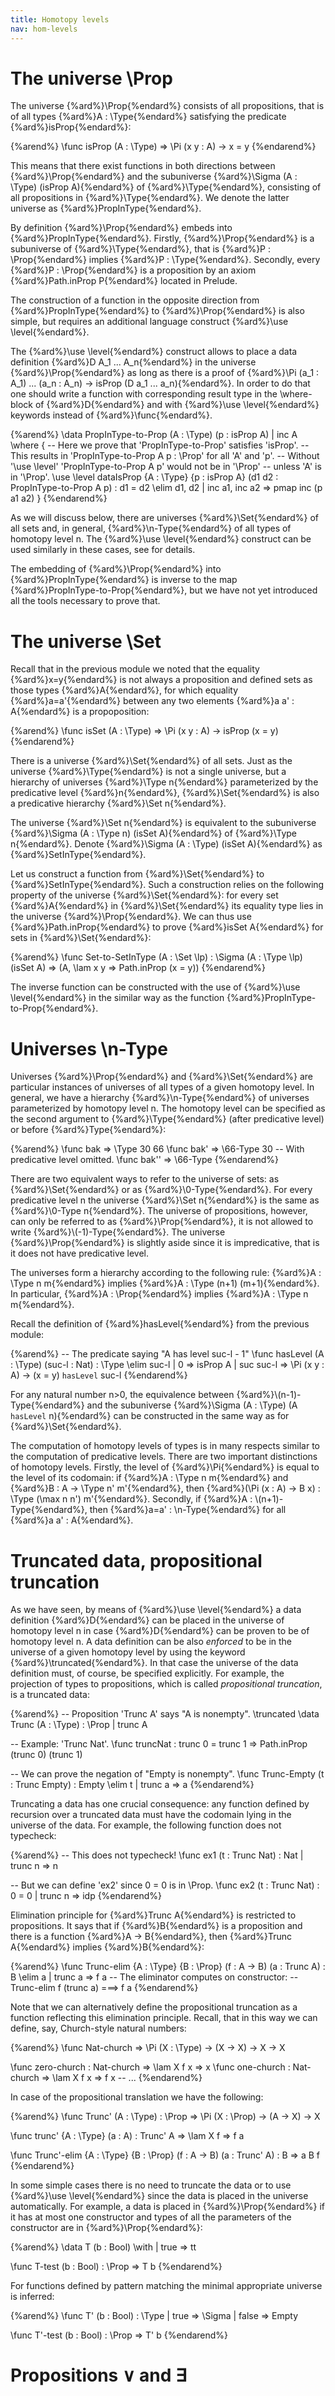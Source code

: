 ```yaml
---
title: Homotopy levels
nav: hom-levels
---
```


# The universe \Prop

The universe {%ard%}\Prop{%endard%} consists of all propositions, that is of all types 
{%ard%}A : \Type{%endard%} satisfying the predicate {%ard%}isProp{%endard%}:

{%arend%}
\func isProp (A : \Type) => \Pi (x y : A) -> x = y
{%endarend%}

This means that there exist functions in both directions between {%ard%}\Prop{%endard%} and the 
subuniverse {%ard%}\Sigma (A : \Type) (isProp A){%endard%} of {%ard%}\Type{%endard%}, consisting of
all propositions in {%ard%}\Type{%endard%}. We denote the latter universe as {%ard%}PropInType{%endard%}.

By definition {%ard%}\Prop{%endard%} embeds into {%ard%}PropInType{%endard%}. Firstly,
{%ard%}\Prop{%endard%} is a subuniverse of {%ard%}\Type{%endard%}, that is 
{%ard%}P : \Prop{%endard%} implies {%ard%}P : \Type{%endard%}. Secondly, every {%ard%}P : \Prop{%endard%}
is a proposition by an axiom {%ard%}Path.inProp P{%endard%} located in Prelude.

The construction of a function in the opposite direction from {%ard%}PropInType{%endard%} to
{%ard%}\Prop{%endard%} is also simple, but requires an additional language construct 
{%ard%}\use \level{%endard%}. 

The {%ard%}\use \level{%endard%} construct allows to place a data definition {%ard%}D A_1 ... A_n{%endard%}
in the universe {%ard%}\Prop{%endard%} as long as there is a proof of 
{%ard%}\Pi (a_1 : A_1) ... (a_n : A_n) -> isProp (D a_1 ... a_n){%endard%}. In order to do that one 
should write a function with corresponding result type in the \where-block of {%ard%}D{%endard%} and
with {%ard%}\use \level{%endard%} keywords instead of {%ard%}\func{%endard%}.  

<!--
We will discuss this construct in full generality a bit later, here
we use it as a means to place a data definition {%ard%}D A_1 ... A_n{%endard%} in the universe {%ard%}\Prop{%endard%}
as long as there is a proof of {%ard%}\Pi (a_1 : A_1) ... (a_n : A_n) -> isProp (D a_1 ... a_n){%endard%}:
-->

{%arend%}
\data PropInType-to-Prop (A : \Type) (p : isProp A)
  | inc A
  \where {
    -- Here we prove that 'PropInType-to-Prop' satisfies 'isProp'.
    -- This results in 'PropInType-to-Prop A p : \Prop' for all 'A' and 'p'.
    -- Without '\use \level' 'PropInType-to-Prop A p' would not be in '\Prop'
    --   unless 'A' is in '\Prop'.
    \use \level dataIsProp {A : \Type} {p : isProp A} 
                     (d1 d2 : PropInType-to-Prop A p) : d1 = d2 \elim d1, d2
      | inc a1, inc a2 => pmap inc (p a1 a2)
  }
{%endarend%}

As we will discuss below, there are universes {%ard%}\Set{%endard%} of all sets and, in general,
{%ard%}\n-Type{%endard%} of all types of homotopy level n. The {%ard%}\use \level{%endard%} construct
can be used similarly in these cases, see <!-- TODO:ref --> for details.

The embedding of {%ard%}\Prop{%endard%} into {%ard%}PropInType{%endard%} is inverse to the map
{%ard%}PropInType-to-Prop{%endard%}, but we have not yet introduced all the tools necessary to prove that.
<!--TODO:ref-->

# The universe \Set

Recall that in the previous module we noted that the equality {%ard%}x=y{%endard%} is not always a proposition
and defined sets as those types {%ard%}A{%endard%}, for which equality {%ard%}a=a'{%endard%} between any two 
elements {%ard%}a a' : A{%endard%} is a propoposition:

{%arend%}
\func isSet (A : \Type) => \Pi (x y : A) -> isProp (x = y)
{%endarend%}

There is a universe {%ard%}\Set{%endard%} of all sets. Just as the universe {%ard%}\Type{%endard%} is not
a single universe, but a hierarchy of universes {%ard%}\Type n{%endard%} parameterized by the predicative
level {%ard%}n{%endard%}, {%ard%}\Set{%endard%} is also a predicative hierarchy {%ard%}\Set n{%endard%}.

The universe {%ard%}\Set n{%endard%} is equivalent to the subuniverse {%ard%}\Sigma (A : \Type n) (isSet A){%endard%}
of {%ard%}\Type n{%endard%}. Denote {%ard%}\Sigma (A : \Type) (isSet A){%endard%} as {%ard%}SetInType{%endard%}. 

Let us construct a function from {%ard%}\Set{%endard%} to {%ard%}SetInType{%endard%}. Such a construction relies on 
the following property of the universe {%ard%}\Set{%endard%}: for every set {%ard%}A{%endard%}
in {%ard%}\Set{%endard%} its equality type lies in the universe {%ard%}\Prop{%endard%}. We can thus 
use {%ard%}Path.inProp{%endard%} to prove {%ard%}isSet A{%endard%} for sets in {%ard%}\Set{%endard%}:

{%arend%}
\func Set-to-SetInType (A : \Set \lp) : \Sigma (A : \Type \lp) (isSet A) =>
       (A, \lam x y => Path.inProp (x = y))
{%endarend%}

The inverse function can be constructed with the use of {%ard%}\use \level{%endard%} in the similar way as the function
{%ard%}PropInType-to-Prop{%endard%}.

 
# Universes \n-Type

Universes {%ard%}\Prop{%endard%} and {%ard%}\Set{%endard%} are particular instances of universes of all types of 
a given homotopy level. In general, we have a hierarchy {%ard%}\n-Type{%endard%} of universes parameterized by
homotopy level n. The homotopy level can be specified as the second argument to {%ard%}\Type{%endard%} (after 
predicative level) or before {%ard%}Type{%endard%}:

{%arend%}
\func bak => \Type 30 66
\func bak' => \66-Type 30
-- With predicative level omitted.
\func bak'' => \66-Type
{%endarend%}

There are two equivalent ways to refer to the universe of sets: as {%ard%}\Set{%endard%} or as {%ard%}\0-Type{%endard%}. 
For every predicative level n the universe {%ard%}\Set n{%endard%} is the same as {%ard%}\0-Type n{%endard%}.
The universe of propositions, however, can only be referred to as {%ard%}\Prop{%endard%}, it is not allowed to write
{%ard%}\\(-1)-Type{%endard%}. The universe {%ard%}\Prop{%endard%} is slightly aside since it is impredicative, that is
it does not have predicative level.

The universes form a hierarchy according to the following rule: {%ard%}A : \Type n m{%endard%} implies 
{%ard%}A : \Type (n+1) (m+1){%endard%}. In particular, {%ard%}A : \Prop{%endard%} implies {%ard%}A : \Type n m{%endard%}.

Recall the definition of {%ard%}hasLevel{%endard%} from the previous module:

{%arend%}
-- The predicate saying "A has level suc-l - 1"
\func hasLevel (A : \Type) (suc-l : Nat) : \Type \elim suc-l
  | 0 => isProp A
  | suc suc-l => \Pi (x y : A) -> (x = y) `hasLevel` suc-l
{%endarend%}

For any natural number n>0, the equivalence between {%ard%}\\(n-1)-Type{%endard%} and the subuniverse 
{%ard%}\Sigma (A : \Type) (A `hasLevel` n){%endard%} can be constructed in the same way as for
{%ard%}\Set{%endard%}.

The computation of homotopy levels of types is in many respects similar to the computation of predicative
levels. There are two important distinctions of homotopy levels. Firstly, the level of {%ard%}\Pi{%endard%} is equal
to the level of its codomain: if {%ard%}A : \Type n m{%endard%} and {%ard%}B : A -> \Type n' m'{%endard%}, then 
{%ard%}(\Pi (x : A) -> B x) : \Type (\max n n') m'{%endard%}. Secondly, if {%ard%}A : \\(n+1)-Type{%endard%},
then {%ard%}a=a' : \n-Type{%endard%} for all {%ard%}a a' : A{%endard%}.

# Truncated data, propositional truncation

As we have seen, by means of {%ard%}\use \level{%endard%} a data definition {%ard%}D{%endard%} can be placed in the universe of
homotopy level n in case {%ard%}D{%endard%} can be proven to be of homotopy level n. A data definition can be also _enforced_
to be in the universe of a given homotopy level by using the keyword {%ard%}\truncated{%endard%}. In that case the universe
of the data definition must, of course, be specified explicitly. For example, the projection of types to propositions, which is called
_propositional truncation_, is a truncated data:

{%arend%}
-- Proposition 'Trunc A' says "A is nonempty".
\truncated \data Trunc (A : \Type) : \Prop
  | trunc A

-- Example: 'Trunc Nat'.
\func truncNat : trunc 0 = trunc 1 => Path.inProp (trunc 0) (trunc 1)

-- We can prove the negation of "Empty is nonempty".
\func Trunc-Empty (t : Trunc Empty) : Empty \elim t
  | trunc a => a
{%endarend%}

Truncating a data has one crucial consequence: any function defined by recursion over a truncated data must have the 
codomain lying in the universe of the data. For example, the following function does not typecheck:

{%arend%}
-- This does not typecheck!
\func ex1 (t : Trunc Nat) : Nat
  | trunc n => n

-- But we can define 'ex2' since 0 = 0 is in \Prop.
\func ex2 (t : Trunc Nat) : 0 = 0
  | trunc n => idp
{%endarend%}

Elimination principle for {%ard%}Trunc A{%endard%} is restricted to propositions. It says that if {%ard%}B{%endard%}
is a proposition and there is a function {%ard%}A -> B{%endard%}, then {%ard%}Trunc A{%endard%} implies {%ard%}B{%endard%}:

{%arend%}
\func Trunc-elim {A : \Type} {B : \Prop} (f : A -> B) (a : Trunc A) : B \elim a
  | trunc a => f a
-- The eliminator computes on constructor:
-- Trunc-elim f (trunc a) ===> f a
{%endarend%}

Note that we can alternatively define the propositional truncation as a function reflecting this elimination
principle. Recall, that in this way we can define, say, Church-style natural numbers:

{%arend%}
\func Nat-church => \Pi (X : \Type) -> (X -> X) -> X -> X

\func zero-church : Nat-church => \lam X f x => x
\func one-church : Nat-church => \lam X f x => f x
-- ...
{%endarend%}

In case of the propositional translation we have the following:

{%arend%}
\func Trunc' (A : \Type) : \Prop => \Pi (X : \Prop) -> (A -> X) -> X

\func trunc' {A : \Type} (a : A) : Trunc' A => \lam X f => f a

\func Trunc'-elim {A : \Type} {B : \Prop} (f : A -> B) (a : Trunc' A) : B
  => a B f
{%endarend%}

In some simple cases there is no need to truncate the data or to use {%ard%}\use \level{%endard%} since
the data is placed in the universe automatically. For example, a data is placed in {%ard%}\Prop{%endard%}
if it has at most one constructor and types of all the parameters of the constructor are in {%ard%}\Prop{%endard%}:

{%arend%}
\data T (b : Bool) \with
   | true => tt

\func T-test (b : Bool) : \Prop => T b
{%endarend%}

For functions defined by pattern matching the minimal appropriate universe is inferred:

{%arend%}
\func T' (b : Bool) : \Type
  | true => \Sigma
  | false => Empty

\func T'-test (b : Bool) : \Prop => T' b
{%endarend%}

# Propositions ∨ and ∃

<!--

if (argument instanceof ReferenceExpression && ((ReferenceExpression)argument).getBinding() instanceof TypedBinding) {
      System.out.println("bad binding!");
    }

if (expr.getArgument() instanceof ReferenceExpression) {
      ReferenceExpression arg = (ReferenceExpression) expr.getArgument();
      if (arg.getBinding().isHidden()) {
        return makeReference(expr);
      }
    }

-- 4. Или, существует.

-- Теперь мы можем определить операции "или" и "существует" над утверждениями.
-- Мы можем определить "или" как обрезание Either, либо через \truncated \data.
-- \data Either (A B : \Type) | inl A | inr B
-- \func \fixr 2 Or (A B : \Prop) : \Prop => Trunc (Either A B)

--  | Either Nat Nat | = | Nat |

--  | Or Nat Nat | = 1

\truncated \data \fixr 2 Or (A B : \Type) : \Prop
  | inl A
  | inr B

\func sigmaOr (x : \Sigma) : Or Nat Nat => inl 0

\func orSigma (x : Or Nat Nat) : \Sigma => ()

\func sigmaOrSigma (x : \Sigma) : orSigma (sigmaOr x) = x => idp

\func orSigmaOr (x : Or Nat Nat) : sigmaOr (orSigma x) = x => Path.inProp _ _

-- "Или" должен удовлетворять трем свойствам:
-- 1. A -> A `Or` B
-- 2. B -> A `Or` B
-- 3. Для любого утверждения C если A -> C и B -> C, то A `Or` B -> C.
-- Первые два свойства -- это просто конструкторы Or, а последнее -- это просто его рекурсор:
\func Or-rec {A B C : \Prop} (f : A -> C) (g : B -> C) (p : A `Or` B) : C \elim p
  | inl a => f a
  | inr b => g b

-- "Существует" тоже легко определяется через Trunc:
\func exists (A : \Type) (B : A -> \Prop) => Trunc (\Sigma (x : A) (B x))

-- 5. Предикат "тип не пуст".

\data Unit | unit

-- В логике первого порядка утверждение о том, что множество A населено, определяется как "существует a : A такой, что верно истинное утверждение".
-- Мы можем повторить это определение:
\func isInhabited' (A : \Type) : \Prop => exists A (\lam _ => Unit)

-- Но у нас есть более простой вариант (который эквивалентен предыдущему определению):
\func isInhabited (A : \Type) : \Prop => Trunc A

-- 6. Образ функции.

\func image' {A B : \Type} (f : A -> B) => \Sigma (b : B) (\Sigma (a : A) (f a = b))
-- image' {A} {B} f == A
-- image' {Nat} {\Sigma} (\lam _ => ()) == Nat

\func image {A B : \Type} (f : A -> B) => \Sigma (b : B) (Trunc (\Sigma (a : A) (f a = b)))
-- image {Nat} {\Sigma} (\lam _ => ()) == \Sigma

-- true, (\lam x => x) true : Bool
-- false : Bool

-- 7. Равенство типов, iso.

-- Мы раньше задавались вопросом когда равны два элемента некоторого типа.
-- Например, мы видели, что две пары равны тогда и только тогда, когда они равны покомпонентно.
-- Две функции равны тогда и только тогда, когда они равны поточечно.
-- Мы можем предложить такую характеризацию для всех типов кроме \Type.

-- Посмотрим на примеры равенств между типами.
-- Можем ли мы доказать, что следующие равенства верны или ложны?
-- ? : Maybe Unit = Bool
-- ? : (\Sigma Nat Nat) = Nat
-- ? : Bool = Nat
-- Для первых двух мы ничего не можем доказать, а про последнее мы можем доказать, что оно ложно.
-- Причина заключается в том, что A = B влечет, что между A и B есть биекция, а между Bool и Nat не может быть биекции.

-- Таким образом, естественно сказать, что два типа равны, если между ними есть биекция.
-- Мы будем использовавть слово "биекция" только для множеств, а для произвольных типов мы будем говорить "эквивалентность", но определение этого понятия такое же.

\func Equiv (A B : \Type) => \Sigma (f : A -> B)
                                    (g : B -> A)
                                    (\Pi (x : A) -> g (f x) = x)
                                    (\Pi (y : B) -> f (g y) = y)

-- p : A = B
-- transport (\lam X => X) p : A -> B

-- Мы можем показать, что если A = B, то между ними есть эквивалентность.
\func equality=>equivalence (A B : \Type) (p : A = B) : Equiv A B =>
  transport (Equiv A) p (\lam x => x, \lam x => x, \lam x => idp, \lam x => idp)

-- Функция iso, определенная в прелюдии, говорит, что верно и обратное.
\func equivalence=>equality (A B : \Type) (e : Equiv A B) : A = B =>
  path (iso e.1 e.2 e.3 e.4)

-- Если у нас есть эквивалентность f : A -> B, то мы можем написать следующую функцию:
-- \lam a => coe (iso f g p q) a right : A -> B
-- Равна ли эта функция исходной f?
-- Ответ: да, так как для coe есть следующее правило:
-- coe (iso f g p q) a right == a

\func transport {A : \Type} (B : A -> \Type) {a a' : A} (p : a = a') (b : B a) : B a'
  => coe (\lam i => B (p @ i)) b right

-- Мы можем переписать это правило через transport вместо coe:
\func test (A B : \Type) (e : Equiv A B)
  : transport (\lam X => X) (equivalence=>equality A B e) = e.1
  => idp

-- Мы хотим не только, чтобы Equiv A B -> A = B, но и чтобы тип A = B был эквивалентен типу функций, являющимися эквивалентностями.
-- Правило, описанное выше позволяет доказать эту эквивалентность в одну сторону.
-- Ее можно доказать и в обратную (почти), но это доказательство я приводить не буду.
-- Так как эта аксиома потребуется в ДЗ, я приведу ее без доказательства (но только для множеств, т.к. для произвольных типов ее нужно немного модифицировать).

\func UA (A B : \Set) : Equiv (A = B) (Equiv A B) => (equality=>equivalence A B, equivalence=>equality A B, LRL A B, RLR A B)
  \where {
    \func LRL (A B : \Set) (p : A = B) : equivalence=>equality A B (equality=>equivalence A B p) = p => {?}
    \func RLR (A B : \Set) (e : Equiv A B) : equality=>equivalence A B (equivalence=>equality A B e) = e => {?}
  }

-- 8. Пример применения унивалентности.

-- Пусть у нас есть некоторый предикат
-- P : (A -> B) -> \Type
-- Пусть у нас есть две функции f и g, которые равны поточечно.
-- Правда ли, что если верно P f, то верно и P g?
-- ? : P f -> P g

-- Так как у нас есть функциональная экстенсиональность, то поточечное равенство функций влечет, что они равны, а следовательно для них верны одни и те же свойства.
-- Если бы у нас ее не было, мы не могли бы доказать этот факт.

-- Для типов можно задать аналогичный вопрос.
-- Унивалентность позволяет нам, доказав какое-то утверждение для одного типа, получить его доказателсьтво для любого равномощного ему.
-- Например, мы знаем, что равенство на Nat разрешимо.
-- Отсюда следует, что равенство на любой счетном множестве тоже разрешимо.
-- Мы можем доказать это и без унивалентности, но доказательство будет сложнее и для каждого предиката нужно выписывать своё доказательство, и существуют предкаты, для которых это вообще не верно без унивалентности.

\data Dec (E : \Type)
  | yes E
  | no (Not E)

\func DecEq (A : \Type) => \Pi (x y : A) -> Dec (x = y)

\func NatDecEq : DecEq Nat => {?} -- Мы это доказывали ранее.

\func isCountable (X : \Type) => Equiv Nat X

\func countableDecEq (X : \Type) (p : isCountable X) : DecEq X =>
  transport DecEq (equivalence=>equality Nat X p) NatDecEq

-- 8. Пропозициональная экстенсиональность.

-- Частный случай унивалентности -- это экстенсиональность для утверждений.
-- Чтобы доказать, что два утверждения равны, достаточно доказать, что одно влечет второе, и второе влечет первое.

\func propExt {A B : \Prop} (f : A -> B) (g : B -> A) : A = B =>
  equivalence=>equality A B (f, g, \lam x => Path.inProp _ _, \lam y => Path.inProp _ _)

-- 9. \Prop является множеством

-- Это можно доказать, но мы не будем этого делать.
\func prop-isSet : isSet \Prop => \lam P Q => {?}

-- 10. \Set не является множеством.

-- Равенства между двумя множествами -- это просто биекции между ними.
-- Следовательно тип таких равенств не является утверждением, так как существуют множества с двумя различными биекциями между ними.
-- Другими словами, \Set не является множеством.

\func not-not (b : Bool) : not (not b) = b
  | true => idp
  | false => idp

\func true/=false (p : true = false) : Empty => absurd (transport T p ())

\func Set-isNotSet (p : isSet \Set) : Empty =>
  \let -- Сначала мы определяем равенство между idp и равенством, соответствующим not.
       | idp=not => p Bool Bool
                      idp -- : Bool = Bool
                      (equivalence=>equality Bool Bool (not, not, not-not, not-not)) -- : Bool = Bool
       -- Теперь легко показать, что биекции, соответствующие этим двум равенствам, равны.
       -- То есть, что тождественная функция равна not.
       | id=not : (\lam x => x) = not => pmap (transport (\lam X => X)) idp=not
       -- Теперь легко получить противоречие.
  \in true/=false (pmap (\lam f => f true) id=not)
-->
